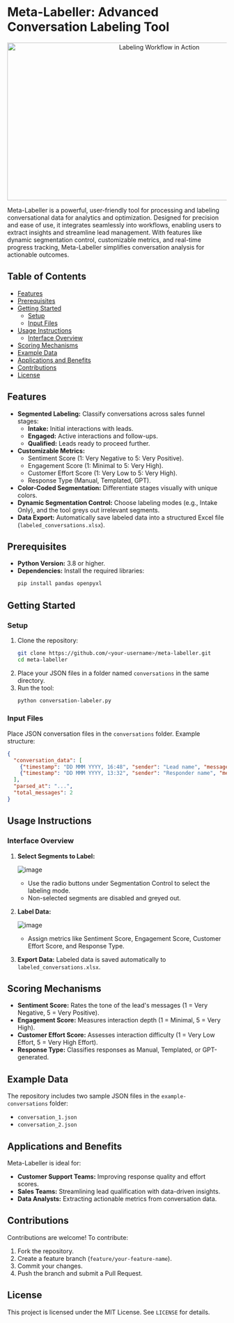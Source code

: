 # Meta-Labeller: Advanced Conversation Labeling Tool

<div align="center">
  <img src="https://github.com/PV-Bhat/Meta-Labeler/blob/main/LabellerGIF.gif" title="Labeling Workflow in Action" width="682" height="362">
</div>

Meta-Labeller is a powerful, user-friendly tool for processing and labeling conversational data for analytics and optimization. Designed for precision and ease of use, it integrates seamlessly into workflows, enabling users to extract insights and streamline lead management. With features like dynamic segmentation control, customizable metrics, and real-time progress tracking, Meta-Labeller simplifies conversation analysis for actionable outcomes.

## Table of Contents

- [Features](#features)
- [Prerequisites](#prerequisites)
- [Getting Started](#getting-started)
  - [Setup](#setup)
  - [Input Files](#input-files)
- [Usage Instructions](#usage-instructions)
  - [Interface Overview](#interface-overview)
- [Scoring Mechanisms](#scoring-mechanisms)
- [Example Data](#example-data)
- [Applications and Benefits](#applications-and-benefits)
- [Contributions](#contributions)
- [License](#license)

## Features

- **Segmented Labeling:** Classify conversations across sales funnel stages:
  - **Intake:** Initial interactions with leads.
  - **Engaged:** Active interactions and follow-ups.
  - **Qualified:** Leads ready to proceed further.
- **Customizable Metrics:**
  - Sentiment Score (1: Very Negative to 5: Very Positive).
  - Engagement Score (1: Minimal to 5: Very High).
  - Customer Effort Score (1: Very Low to 5: Very High).
  - Response Type (Manual, Templated, GPT).
- **Color-Coded Segmentation:** Differentiate stages visually with unique colors.
- **Dynamic Segmentation Control:** Choose labeling modes (e.g., Intake Only), and the tool greys out irrelevant segments.
- **Data Export:** Automatically save labeled data into a structured Excel file (`labeled_conversations.xlsx`).

## Prerequisites

- **Python Version:** 3.8 or higher.
- **Dependencies:** Install the required libraries:
  ```bash
  pip install pandas openpyxl
  ```

## Getting Started

### Setup

1. Clone the repository:
   ```bash
   git clone https://github.com/<your-username>/meta-labeller.git
   cd meta-labeller
   ```
2. Place your JSON files in a folder named `conversations` in the same directory.
3. Run the tool:
   ```bash
   python conversation-labeler.py
   ```

### Input Files

Place JSON conversation files in the `conversations` folder. Example structure:
```json
{
  "conversation_data": [
    {"timestamp": "DD MMM YYYY, 16:48", "sender": "Lead name", "message": "Hi", "is_automated": false},
    {"timestamp": "DD MMM YYYY, 13:32", "sender": "Responder name", "message": "Hi there Thanks for getting in touch", "is_automated": false}
  ],
  "parsed_at": "...",
  "total_messages": 2
}
```

## Usage Instructions

### Interface Overview

1. **Select Segments to Label:**
     
   ![image](https://github.com/user-attachments/assets/62b27d46-0057-4898-90c5-25fc2c87ef4c)
     
   - Use the radio buttons under Segmentation Control to select the labeling mode.
   - Non-selected segments are disabled and greyed out.

2. **Label Data:**
     
   ![image](https://github.com/user-attachments/assets/431dc140-8689-49c4-8b23-6e38f53c97d9)
     
   - Assign metrics like Sentiment Score, Engagement Score, Customer Effort Score, and Response Type.

4. **Export Data:**
   Labeled data is saved automatically to `labeled_conversations.xlsx`.

## Scoring Mechanisms

- **Sentiment Score:** Rates the tone of the lead's messages (1 = Very Negative, 5 = Very Positive).
- **Engagement Score:** Measures interaction depth (1 = Minimal, 5 = Very High).
- **Customer Effort Score:** Assesses interaction difficulty (1 = Very Low Effort, 5 = Very High Effort).
- **Response Type:** Classifies responses as Manual, Templated, or GPT-generated.

## Example Data

The repository includes two sample JSON files in the `example-conversations` folder:
- `conversation_1.json`
- `conversation_2.json`

## Applications and Benefits

Meta-Labeller is ideal for:
- **Customer Support Teams:** Improving response quality and effort scores.
- **Sales Teams:** Streamlining lead qualification with data-driven insights.
- **Data Analysts:** Extracting actionable metrics from conversation data.

## Contributions

Contributions are welcome! To contribute:

1. Fork the repository.
2. Create a feature branch (`feature/your-feature-name`).
3. Commit your changes.
4. Push the branch and submit a Pull Request.

## License

This project is licensed under the MIT License. See `LICENSE` for details.
